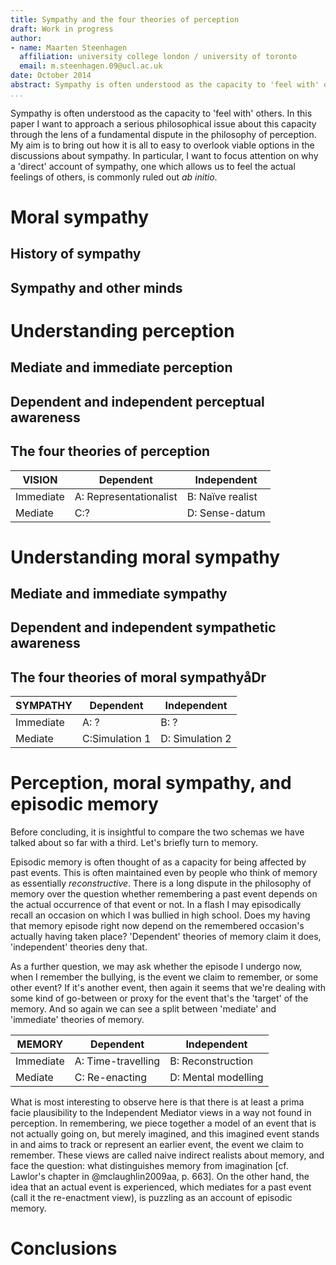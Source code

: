 ```yaml
---
title: Sympathy and the four theories of perception
draft: Work in progress
author:
- name: Maarten Steenhagen
  affiliation: university college london / university of toronto
  email: m.steenhagen.09@ucl.ac.uk
date: October 2014
abstract: Sympathy is often understood as the capacity to 'feel with' others. In this paper I want to approach a serious philosophical issue about this capacity through the lens of a fundamental dispute in the philosophy of perception. My aim is to bring out how it is all to easy to overlook viable options in the discussions about sympathy. In particular, I want to focus attention on why a 'direct' account of sympathy, one which allows us to feel the actual feelings of others, is commonly ruled out ab initio.
...
```


Sympathy is often understood as the capacity to 'feel with' others. In this paper I want to approach a serious philosophical issue about this capacity through the lens of a fundamental dispute in the philosophy of perception. My aim is to bring out how it is all to easy to overlook viable options in the discussions about sympathy. In particular, I want to focus attention on why a 'direct' account of sympathy, one which allows us to feel the actual feelings of others, is commonly ruled out _ab initio_.

# Moral sympathy

## History of sympathy

## Sympathy and other minds

# Understanding perception

## Mediate and immediate perception

## Dependent and independent perceptual awareness

## The four theories of perception 

VISION | Dependent | Independent
--- | --- | ---
Immediate | A: Representationalist | B: Naïve realist 
Mediate | C:? | D: Sense-datum

# Understanding moral sympathy

## Mediate and immediate sympathy

## Dependent and independent sympathetic awareness

## The four theories of moral sympathyåDr

SYMPATHY | Dependent | Independent
--- | --- | ---
Immediate | A: ? | B: ?
Mediate | C:Simulation 1 | D: Simulation 2

# Perception, moral sympathy, and episodic memory

Before concluding, it is insightful to compare the two schemas we have talked about so far with a third. Let's briefly turn to memory. 

Episodic memory is often thought of as a capacity for being affected by past events. This is often maintained even by people who think of memory as essentially _reconstructive_. There is a long dispute in the philosophy of memory over the question whether remembering a past event depends on the actual occurrence of that event or not. In a flash I may episodically recall an occasion on which I was bullied in high school. Does my having that memory episode right now depend on the remembered occasion's actually having taken place? 'Dependent' theories of memory claim it does, 'independent' theories deny that. 

As a further question, we may ask whether the episode I undergo now, when I remember the bullying, is the event we claim to remember, or some other event? If it's another event, then again it seems that we're dealing with some kind of go-between or proxy for the event that's the 'target' of the memory. And so again we can see a split between 'mediate' and 'immediate' theories of memory. 

MEMORY | Dependent | Independent
--- | --- | ---
Immediate | A: Time-travelling | B: Reconstruction
Mediate | C: Re-enacting | D: Mental modelling

What is most interesting to observe here is that there is at least a prima facie plausibility to the Independent Mediator views in a way not found in perception. In remembering, we piece together a model of an event that is not actually going on, but merely imagined, and this imagined event stands in and aims to track or represent an earlier event, the event we claim to remember. These views are called naive indirect realists about memory, and face the question: what distinguishes memory from imagination [cf. Lawlor's chapter in @mclaughlin2009aa, p. 663]. On the other hand, the idea that an actual event is experienced, which mediates for a past event (call it the re-enactment view), is puzzling as an account of episodic memory. 

# Conclusions